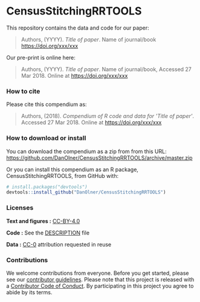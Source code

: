 
<!-- README.md is generated from README.Rmd. Please edit that file -->
CensusStitchingRRTOOLS
======================

This repository contains the data and code for our paper:

> Authors, (YYYY). *Title of paper*. Name of journal/book <https://doi.org/xxx/xxx>

Our pre-print is online here:

> Authors, (YYYY). *Title of paper*. Name of journal/book, Accessed 27 Mar 2018. Online at <https://doi.org/xxx/xxx>

### How to cite

Please cite this compendium as:

> Authors, (2018). *Compendium of R code and data for 'Title of paper'*. Accessed 27 Mar 2018. Online at <https://doi.org/xxx/xxx>

### How to download or install

You can download the compendium as a zip from from this URL: <https://github.com/DanOlner/CensusStitchingRRTOOLS/archive/master.zip>

Or you can install this compendium as an R package, CensusStitchingRRTOOLS, from GitHub with:

``` r
# install.packages("devtools")
devtools::install_github("DanOlner/CensusStitchingRRTOOLS")
```

### Licenses

**Text and figures :** [CC-BY-4.0](http://creativecommons.org/licenses/by/4.0/)

**Code :** See the [DESCRIPTION](DESCRIPTION) file

**Data :** [CC-0](http://creativecommons.org/publicdomain/zero/1.0/) attribution requested in reuse

### Contributions

We welcome contributions from everyone. Before you get started, please see our [contributor guidelines](CONTRIBUTING.md). Please note that this project is released with a [Contributor Code of Conduct](CONDUCT.md). By participating in this project you agree to abide by its terms.
